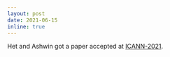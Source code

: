 ```yaml
---
layout: post
date: 2021-06-15
inline: true
---
```


Het and Ashwin got a paper accepted at <a rel="external nofollow" href="https://e-nns.org/icann2021/" target="_blank">ICANN-2021</a>. 
